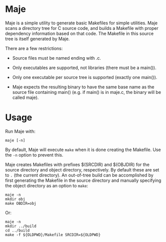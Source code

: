 Maje
====

Maje is a simple utility to generate basic Makefiles for simple utilities. Maje
scans a directory tree for C source code, and builds a Makefile with proper
dependency information based on that code. The Makefile in this source tree
is itself generated by Maje.

There are a few restrictions:

- Source files must be named ending with .c.

- Only executables are supported, not libraries (there must be a main()).

- Only one executable per source tree is supported (exactly one main()).

- Maje expects the resulting binary to have the same base name as the source
file containing main() (e.g. if main() is in maje.c, the binary will be called
maje).

Usage
=====

Run Maje with:

    maje [-n]

By default, Maje will execute `make` when it is done creating the Makefile. Use
the `-n` option to prevent this.

Maje creates Makefiles with prefixes $(SRCDIR) and $(OBJDIR) for the source
directory and object directory, respectively. By default these are set to
`.` (the current directory). An out-of-tree build can be accomplished by 
first generating the Makefile in the source directory and manually specifying
the object directory as an option to `make`:

    maje -n
    mkdir obj
    make OBDIR=obj

Or:

    maje -n
    mkdir ../build
    cd ../build
    make -f ${OLDPWD}/Makefile SRCDIR=${OLDPWD}
